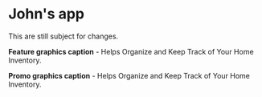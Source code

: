 John's app
=============
This are still subject for changes.

__Feature graphics caption__ - Helps Organize and Keep Track of Your Home Inventory.

__Promo graphics caption__ - Helps Organize and Keep Track of Your Home Inventory.
